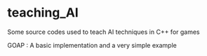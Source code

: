 # teaching_AI
Some source codes used to teach AI techniques in C++ for games

GOAP : A basic implementation and a very simple example
